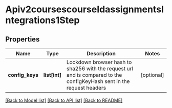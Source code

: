 # Apiv2coursescourseIdassignmentsIntegrations1Step

## Properties
Name | Type | Description | Notes
------------ | ------------- | ------------- | -------------
**config_keys** | **list[int]** | Lockdown browser hash to sha256 with the request url and is compared to the configKeyHash sent in the request headers | [optional] 

[[Back to Model list]](../README.md#documentation-for-models) [[Back to API list]](../README.md#documentation-for-api-endpoints) [[Back to README]](../README.md)

